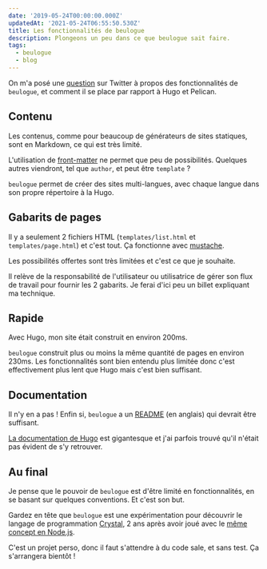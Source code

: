 ```yaml
---
date: '2019-05-24T00:00:00.000Z'
updatedAt: '2021-05-24T06:55:50.530Z'
title: Les fonctionnalités de beulogue
description: Plongeons un peu dans ce que beulogue sait faire.
tags:
  - beulogue
  - blog
---
```

On m'a posé une [question](https://twitter.com/oduquesne/status/1131718926386323456) sur Twitter à propos des fonctionnalités de `beulogue`, et comment il se place par rapport à Hugo et Pelican.

## Contenu

Les contenus, comme pour beaucoup de générateurs de sites statiques, sont en Markdown, ce qui est très limité.

L'utilisation de [front-matter](https://github.com/SiegfriedEhret/beulogue#front-matter) ne permet que peu de possibilités. Quelques autres viendront, tel que `author`, et peut être `template` ?

`beulogue` permet de créer des sites multi-langues, avec chaque langue dans son propre répertoire à la Hugo.

## Gabarits de pages

Il y a seulement 2 fichiers HTML (`templates/list.html` et `templates/page.html`) et c'est tout. Ça fonctionne avec [mustache](https://mustache.github.io/).

Les possibilités offertes sont très limitées et c'est ce que je souhaite.

Il relève de la responsabilité de l'utilisateur ou utilisatrice de gérer son flux de travail pour fournir les 2 gabarits. Je ferai d'ici peu un billet expliquant ma technique.

## Rapide

Avec Hugo, mon site était construit en environ 200ms.

`beulogue` construit plus ou moins la même quantité de pages en environ 230ms. Les fonctionnalités sont bien entendu plus limitée donc c'est effectivement plus lent que Hugo mais c'est bien suffisant.

## Documentation

Il n'y en a pas ! Enfin si, `beulogue` a un [README](https://github.com/SiegfriedEhret/beulogue) (en anglais) qui devrait être suffisant.

[La documentation de Hugo](https://gohugo.io/documentation/) est gigantesque et j'ai parfois trouvé qu'il n'était pas évident de s'y retrouver.

## Au final

Je pense que le pouvoir de `beulogue` est d'être limité en fonctionnalités, en se basant sur quelques conventions. Et c'est son but.

Gardez en tête que `beulogue` est une expérimentation pour découvrir le langage de programmation [Crystal](https://crystal-lang.org/), 2 ans après avoir joué avec le [même concept en Node.js](https://www.npmjs.com/package/beulogue).

C'est un projet perso, donc il faut s'attendre à du code sale, et sans test. Ça s'arrangera bientôt !
